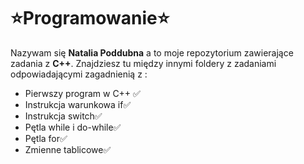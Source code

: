 # ⭐Programowanie⭐
Nazywam się **Natalia Poddubna** a to moje repozytorium zawierające zadania z **C++**. Znajdziesz tu między innymi foldery z zadaniami odpowiadającymi zagadnienią z : 
* Pierwszy program w C++ ✅
* Instrukcja warunkowa if✅
* Instrukcja switch✅
* Pętla while i do-while✅
* Pętla for✅
* Zmienne tablicowe✅
